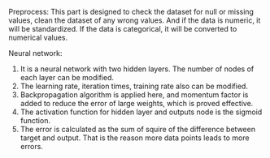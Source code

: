 Preprocess:
  This part is designed to check the dataset for null or missing values, clean the dataset of any wrong values. 
And if the data is numeric, it will be standardized. If the data is categorical, it will be converted to numerical values.

Neural network:
1.  It is a neural network with two hidden layers. The number of nodes of each layer can be modified. 
2.  The learning rate, iteration times, training rate also can be modified. 
3.  Backpropagation algorithm is applied here, and momentum factor is added to reduce the error of large weights, which is proved effective.
4.  The activation function for hidden layer and outputs node is the sigmoid function. 
5.  The error is calculated as the sum of squire of the difference between target and output. That is the reason more data points leads to more errors.
